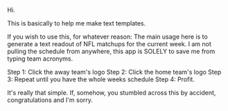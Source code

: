 Hi.

This is basically to help me make text templates. 

If you wish to use this, for whatever reason:
The main usage here is to generate a text readout of NFL matchups for the current week. 
I am not pulling the schedule from anywhere, this app is SOLELY to save me from typing team acronyms.

Step 1: Click the away team's logo
Step 2: Click the home team's logo
Step 3: Repeat until you have the whole weeks schedule
Step 4: Profit.


It's really that simple. If, somehow, you stumbled across this by accident, congratulations and I'm sorry. 

